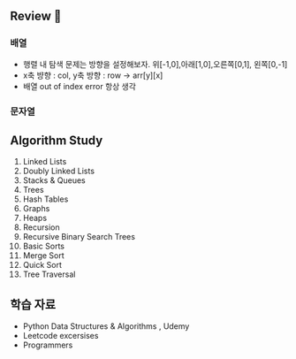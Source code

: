 ## Review 👀

### 배열
- 행렬 내 탐색 문제는 방향을 설정해보자. 위[-1,0],아래[1,0],오른쪽[0,1], 왼쪽[0,-1] 
- x축 뱡향 : col, y축 방향 : row -> arr[y][x]
- 배열 out of index error 항상 생각

### 문자열

## Algorithm Study 
1. Linked Lists
2. Doubly Linked Lists
3. Stacks & Queues
4. Trees
5. Hash Tables
6. Graphs
7. Heaps
8. Recursion
9. Recursive Binary Search Trees
10. Basic Sorts
11. Merge Sort
12. Quick Sort
13. Tree Traversal

## 학습 자료
- Python Data Structures & Algorithms , Udemy
- Leetcode excersises 
- Programmers